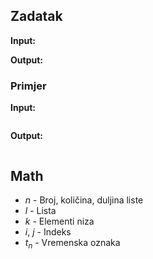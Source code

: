 ## Zadatak

**Input:**

**Output:**

### Primjer

**Input:**
```
```

**Output:**
```
```

## Math

- $n$ - Broj, količina, duljina liste
- $l$ - Lista
- $k$ - Elementi niza
- $i$, $j$ - Indeks
- $t_n$ - Vremenska oznaka

